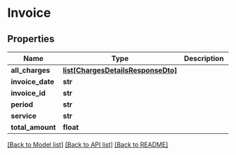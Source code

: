 # Invoice

## Properties

| Name             | Type                                                                | Description | Notes      |
| ---------------- | ------------------------------------------------------------------- | ----------- | ---------- |
| **all_charges**  | [**list[ChargesDetailsResponseDto]**](ChargesDetailsResponseDto.md) |             | [optional] |
| **invoice_date** | **str**                                                             |             | [optional] |
| **invoice_id**   | **str**                                                             |             | [optional] |
| **period**       | **str**                                                             |             | [optional] |
| **service**      | **str**                                                             |             | [optional] |
| **total_amount** | **float**                                                           |             | [optional] |

[[Back to Model list]](../README.md#documentation-for-models) [[Back to API list]](../README.md#documentation-for-api-endpoints) [[Back to README]](../README.md)
